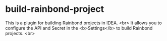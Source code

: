 # build-rainbond-project
This is a plugin for building Rainbond projects in IDEA. &lt;br>       It allows you to configure the API and Secret in the &lt;b>Settings&lt;/b> to build Rainbond projects. &lt;br>
